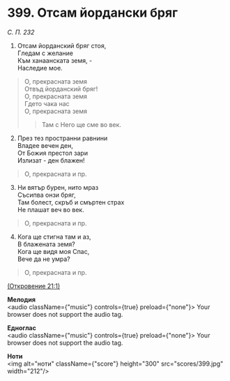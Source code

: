 # 399. Отсам йордански бряг  

*С. П. 232*  

1. Отсам йорданский бряг стоя,  
Гледам с желание  
Към ханаанската земя, -  
Наследие мое.  

> О, прекрасната земя  
> Отвъд йорданский бряг!  
> О, прекрасната земя  
> Гдето чака нас  
> О, прекрасната земя  
>> Там с Него ще сме во век.  

2. През тез пространни равнини  
Владее вечен ден,  
От Божия престол зари  
Излизат - ден блажен!  

> О, прекрасната и пр.  

3. Ни вятър бурен, нито мраз  
Съсипва онзи бряг,  
Там болест, скръб и смъртен страх  
Не плашат веч во век.  

> О, прекрасната и пр.  

4. Кога ще стигна там и аз,  
В блажената земя?  
Кога ще видя моя Спас,  
Вече да не умра?  

> О, прекрасната и пр.  

[(Откровение 21:1)](http://biblia.bg/index.php?k=66&g=21&s=1)  

__Мелодия__  
<audio className={"music"} controls={true} preload={"none"}><source src="mp3/399.mp3" type="audio/mpeg"/>
Your browser does not support the audio tag.
</audio>  

__Едноглас__  
<audio className={"music"} controls={true} preload={"none"}><source src="transp/399.mp3" type="audio/mpeg"/>
Your browser does not support the audio tag.
</audio>  

__Ноти__  
<img alt="ноти" className={"score"} height="300" src="scores/399.jpg" width="212"/>
